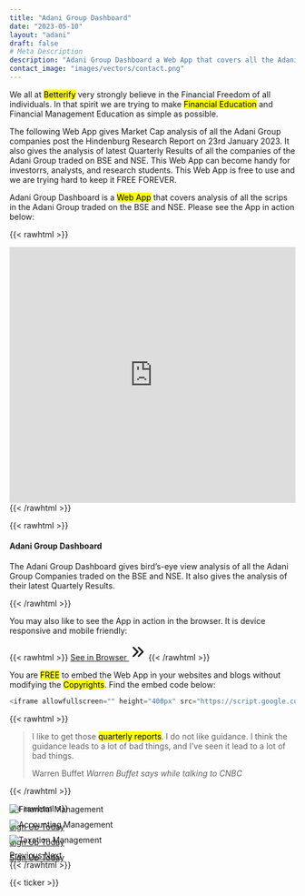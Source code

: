 ```yaml
---
title: "Adani Group Dashboard"
date: "2023-05-10"
layout: "adani"
draft: false
# Meta Description
description: "Adani Group Dashboard a Web App that covers all the Adani Group scrips traded on the BSE and NSE. It gives the Market Cap analysis of the group companies post the Hindenburg Report apart from other analysis."
contact_image: "images/vectors/contact.png"
---
```


We all at <mark>Betterify</mark> very strongly believe in the Financial Freedom of all individuals. In that spirit we are trying to make <mark>Financial Education</mark> and Financial Management Education as simple as possible.

<span class="blue">The following Web App gives Market Cap analysis of all the Adani Group companies post the Hindenburg Research Report on 23rd January 2023. It also gives the analysis of latest Quarterly Results of all the companies of the Adani Group traded on BSE and NSE. This Web App can become handy for investorrs, analysts, and research students. This Web App is free to use and we are trying hard to keep it FREE FOREVER.<span>

<!-- ![Nifty 50 Drawing](https://docs.google.com/drawings/d/1M8VQsH_cnqZ4aOPL8OX_aj0Fa6S9m9w9PSPgV79j3wg/export/png) -->

Adani Group Dashboard is a <mark>Web App</mark> that covers analysis of all the scrips in the Adani Group traded on the BSE and NSE. Please see the App in action below: 

{{< rawhtml >}}
<div class="card shadow mt-2 mb-4">
<iframe allowfullscreen="" height="450px" src="https://script.google.com/macros/s/AKfycbxEkQ9O_In7nRIx746280Y1zgrArcFb9FHU5eVp3yKC1KPSLBMfbkrAMcOl8NlU5dg/exec" style="border: 0px #ffffff none;" width="100%"></iframe>
</div>
{{< /rawhtml >}}

{{< rawhtml >}}
<div class="card bd-callout bd-callout-info shadow">
<h4 id="conveying-meaning-to-assistive-technologies"><marker>Adani Group Dashboard<marker></h4>
<p class="yellow">The Adani Group Dashboard gives bird’s-eye view analysis of all the Adani Group Companies traded on the BSE and NSE. It also gives the analysis of their latest Quartely Results.</p>
</div>
{{< /rawhtml >}}

You may also like to see the App in action in the browser. It is device responsive and mobile friendly:

{{< rawhtml >}}
<a href="https://script.google.com/macros/s/AKfycbxEkQ9O_In7nRIx746280Y1zgrArcFb9FHU5eVp3yKC1KPSLBMfbkrAMcOl8NlU5dg/exec" target="_blank" class="btn btn-primary btn-lg mb-4">See in Browser <svg xmlns="http://www.w3.org/2000/svg" class="h-5 w-5" viewBox="0 0 20 20" width="30px" height="30px" fill="currentColor">
  <path fill-rule="evenodd" d="M10.293 15.707a1 1 0 010-1.414L14.586 10l-4.293-4.293a1 1 0 111.414-1.414l5 5a1 1 0 010 1.414l-5 5a1 1 0 01-1.414 0z" clip-rule="evenodd" />
  <path fill-rule="evenodd" d="M4.293 15.707a1 1 0 010-1.414L8.586 10 4.293 5.707a1 1 0 011.414-1.414l5 5a1 1 0 010 1.414l-5 5a1 1 0 01-1.414 0z" clip-rule="evenodd" />
</svg></a>
{{< /rawhtml >}}

You are <mark>FREE</mark> to embed the Web App in your websites and blogs without modifying the <mark>Copyrights</mark>. Find the embed code below:

```javascript
<iframe allowfullscreen="" height="400px" src="https://script.google.com/macros/s/AKfycbxEkQ9O_In7nRIx746280Y1zgrArcFb9FHU5eVp3yKC1KPSLBMfbkrAMcOl8NlU5dg/exec" style="border: 0px #ffffff none;" width="100%"></iframe>
```

{{< rawhtml >}}
<blockquote class="blockquote mb-4">
  <p>I like to get those <mark>quarterly reports</mark>. I do not like guidance. I think the guidance leads to a lot of bad things, and I’ve seen it lead to a lot of bad things.</p>
  <footer class="blockquote-footer">Warren Buffet <cite title="Source Title">Warren Buffet says while talking to CNBC</cite></footer>
</blockquote>  
{{< /rawhtml >}}

{{< rawhtml >}}
<!-- New Slider -->
<div id="carouselExampleControls" class="carousel slide card shadow mb-4" data-ride="carousel">
  <div class="carousel-inner">
    <div class="carousel-item active">
      <img class="d-block w-100" src="https://docs.google.com/drawings/d/e/2PACX-1vRS5cx09hhhWYSsFsHNfhNKdcreQsdRY9dLNdm0xNpMj4h0cZOqyzEQO4kADLVi69e3RmV66gApSQSm/pub?w=960&amp;h=600" alt="Financial Management">
      <div class="carousel-caption">
        <!-- <h3>New York</h3>
        <p>We love the Big Apple!</p> -->
        <p><a class="btn btn-lg btn-primary" href="#">Sign Up Today</a></p>
      </div>
    </div>
    <div class="carousel-item">
      <img class="d-block w-100" src="https://docs.google.com/drawings/d/e/2PACX-1vSPWPQ5wj_R0_uK_INLJmpiS-xM84j8g1UJcZFAf2ffQvqz6M6kmubLx4tQnrMJeYW_dkc4P7slyzbK/pub?w=960&amp;h=600" alt="Accounting Management">
      <div class="carousel-caption">
        <!-- <h3>New York</h3>
        <p>We love the Big Apple!</p> -->
        <p><a class="btn btn-lg btn-primary" href="#">Sign Up Today</a></p>
      </div>
    </div>
    <div class="carousel-item">
      <img class="d-block w-100" src="https://docs.google.com/drawings/d/e/2PACX-1vTQMEnlPKfcG27XNs6gvLRHTVHhBrNIcLgu1bYYO_8OWHlzxA1upjS8rArf8sUPIQF85R-uJI-s9Nbm/pub?w=960&amp;h=600" alt="Taxation Management">
      <div class="carousel-caption">
        <!-- <h3>New York</h3>
        <p>We love the Big Apple!</p> -->
        <p><a class="btn btn-lg btn-primary" href="#">Sign Up Today</a></p>
      </div>
    </div>
  </div>
  <a class="carousel-control-prev" href="#carouselExampleControls" role="button" data-slide="prev">
    <span class="carousel-control-prev-icon" aria-hidden="true"></span>
    <span class="sr-only">Previous</span>
  </a>
  <a class="carousel-control-next" href="#carouselExampleControls" role="button" data-slide="next">
    <span class="carousel-control-next-icon" aria-hidden="true"></span>
    <span class="sr-only">Next</span>
  </a>
</div>
<style>
.carousel-item {
  margin-top: -30px;
  margin-bottom: -35px;
}
.btn-lg:hover {
  text-decoration: none !important;
}
</style>
{{< /rawhtml >}}

{{< ticker >}}